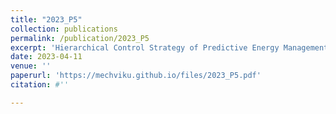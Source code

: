 ```yaml
---
title: "2023_P5"
collection: publications
permalink: /publication/2023_P5
excerpt: 'Hierarchical Control Strategy of Predictive Energy Management for Hybrid Commercial Vehicle Based on ADAS Map'
date: 2023-04-11
venue: ''
paperurl: 'https://mechviku.github.io/files/2023_P5.pdf'
citation: #''

---
```


[Download paper here]: (https://mechviku.github.io/files/2023_P5.pdf)






